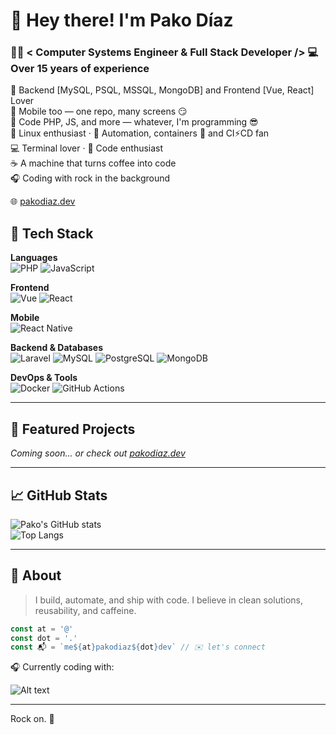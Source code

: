 # 👋 Hey there! I'm Pako Díaz
### 👨‍💻 < Computer Systems Engineer & Full Stack Developer /> 💻 Over 15 years of experience

🔄 Backend [MySQL, PSQL, MSSQL, MongoDB] and Frontend [Vue, React] Lover  
📱 Mobile too — one repo, many screens 😏  
🐘 Code PHP, JS, and more — whatever, I'm programming 😎  
🐧 Linux enthusiast · 🤖 Automation, containers 🐳 and CI⚡CD fan  
💻 Terminal lover · 🧠 Code enthusiast  
☕ A machine that turns coffee into code  
🎧 Coding with rock in the background  

🌐 [pakodiaz.dev](https://pakodiaz.dev)  

## 🔧 Tech Stack

**Languages**  
![PHP](https://img.shields.io/badge/PHP-777BB4?style=for-the-badge&logo=php&logoColor=white)
![JavaScript](https://img.shields.io/badge/JavaScript-F7DF1E?style=for-the-badge&logo=javascript&logoColor=black)

**Frontend**  
![Vue](https://img.shields.io/badge/Vue-35495E?style=for-the-badge&logo=vue.js&logoColor=4FC08D)
![React](https://img.shields.io/badge/React-20232A?style=for-the-badge&logo=react&logoColor=61DAFB)

**Mobile**  
![React Native](https://img.shields.io/badge/React_Native-20232A?style=for-the-badge&logo=react&logoColor=61DAFB)

**Backend & Databases**  
![Laravel](https://img.shields.io/badge/Laravel-E74430?style=for-the-badge&logo=laravel&logoColor=white)
![MySQL](https://img.shields.io/badge/MySQL-00758F?style=for-the-badge&logo=mysql&logoColor=white)
![PostgreSQL](https://img.shields.io/badge/PostgreSQL-336791?style=for-the-badge&logo=postgresql&logoColor=white)
![MongoDB](https://img.shields.io/badge/MongoDB-47A248?style=for-the-badge&logo=mongodb&logoColor=white)

**DevOps & Tools**  
![Docker](https://img.shields.io/badge/Docker-2496ED?style=for-the-badge&logo=docker&logoColor=white)
![GitHub Actions](https://img.shields.io/badge/GitHub_Actions-2088FF?style=for-the-badge&logo=github-actions&logoColor=white)

---

## 🚧 Featured Projects

_Coming soon... or check out [pakodiaz.dev](https://pakodiaz.dev)_

---

## 📈 GitHub Stats

![Pako's GitHub stats](https://github-readme-stats.vercel.app/api?username=pakodiazdev&show_icons=true&theme=radical)  
![Top Langs](https://github-readme-stats.vercel.app/api/top-langs/?username=pakodiazdev&layout=compact&theme=radical)

---

## 🤘 About
> I build, automate, and ship with code. I believe in clean solutions, reusability, and caffeine.
```js 
const at = '@'
const dot = '.'
const 📬 = `me${at}pakodiaz${dot}dev` // ✉️ let's connect

```
🎧 Currently coding with:

![Alt text](https://spotify-recently-played-readme.vercel.app/api?user=fcodiazmx&unique={true|1|on|yes})

---
Rock on. 🎸
